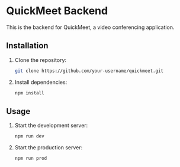 # QuickMeet Backend

This is the backend for QuickMeet, a video conferencing application.

## Installation

1. Clone the repository:
   ```bash
   git clone https://github.com/your-username/quickmeet.git
   ```
2. Install dependencies:
   ```bash
   npm install
   ```

## Usage

1. Start the development server:
   ```bash
   npm run dev
   ```
2. Start the production server:
   ```bash
   npm run prod
   ```
